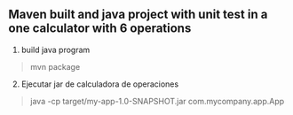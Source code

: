 ## Maven built and java project with unit test in a one calculator with 6 operations
1. build java program
> mvn package
2. Ejecutar jar de calculadora de operaciones
> java -cp target/my-app-1.0-SNAPSHOT.jar com.mycompany.app.App
